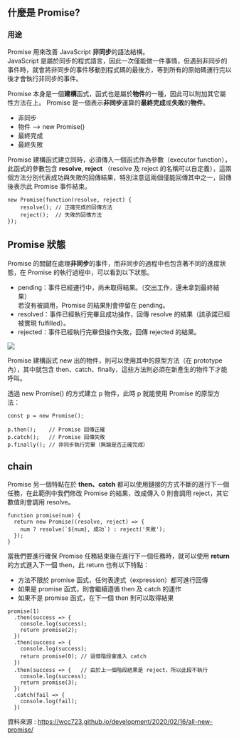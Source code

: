 ## 什麼是 Promise?

### 用途

Promise 用來改善 JavaScript **非同步**的語法結構。  
JavaScript 是屬於同步的程式語言，因此一次僅能做一件事情，但遇到非同步的事件時，就會將非同步的事件移動到程式碼的最後方，等到所有的原始碼運行完以後才會執行非同步的事件。

Promise 本身是一個**建構**函式，函式也是屬於**物件**的一種，因此可以附加其它屬性方法在上。
Promise 是一個表示**非同步**運算的**最終完成**或**失敗**的**物件**。

- 非同步
- 物件 --> new Promise()
- 最終完成
- 最終失敗

Promise 建構函式建立同時，必須傳入一個函式作為參數（executor function），此函式的參數包含 **resolve**, **reject** （resolve 及 reject 的名稱可以自定義），這兩個方法分別代表成功與失敗的回傳結果，特別注意這兩個僅能回傳其中之一，回傳後表示此 Promise 事件結束。

```javascript=
new Promise(function(resolve, reject) {
	resolve(); // 正確完成的回傳方法
	reject();  // 失敗的回傳方法
});
```

## Promise 狀態

Promise 的關鍵在處理**非同步**的事件，而非同步的過程中也包含著不同的進度狀態，在 Promise 的執行過程中，可以看到以下狀態。

- pending：事件已經運行中，尚未取得結果。（交出工作，還未拿到最終結果）  
  若沒有被調用，Promise 的結果則會停留在 pending。
- resolved：事件已經執行完畢且成功操作，回傳 resolve 的結果（該承諾已經被實現 fulfilled）。
- rejected：事件已經執行完畢但操作失敗，回傳 rejected 的結果。

![](https://firebasestorage.googleapis.com/v0/b/casper-de5d5.appspot.com/o/images%2Fblog%2F202002%2Fimg-promise-pending.png?alt=media&token=f5a5607b-4436-44e6-ab1f-0d8dd4bf59b3)

Promise 建構函式 new 出的物件，則可以使用其中的原型方法（在 prototype 內），其中就包含 then、catch、finally，這些方法則必須在新產生的物件下才能呼叫。

透過 new Promise() 的方式建立 p 物件，此時 p 就能使用 Promise 的原型方法：

```javascript=
const p = new Promise();

p.then();    // Promise 回傳正確
p.catch();   // Promise 回傳失敗
p.finally(); // 非同步執行完畢（無論是否正確完成）
```

## chain

Promise 另一個特點在於 **then、catch** 都可以使用鏈接的方式不斷的進行下一個任務，在此範例中我們修改 Promise 的結果，改成傳入 0 則會調用 reject，其它數值則會調用 resolve。

```javascript=
function promise(num) {
  return new Promise((resolve, reject) => {
    num ? resolve(`${num}, 成功`) : reject('失敗');
  });
}
```

當我們要進行確保 Promise 任務結束後在進行下一個任務時，就可以使用 **return** 的方式進入下一個 then，此 return 也有以下特點：

- 方法不限於 promise 函式，任何表達式（expression）都可進行回傳
- 如果是 promise 函式，則會繼續遵循 then 及 catch 的運作
- 如果不是 promise 函式，在下一個 then 則可以取得結果

```javascript=
promise(1)
  .then(success => {
    console.log(success);
    return promise(2);
  })
  .then(success => {
    console.log(success);
    return promise(0); // 這個階段會進入 catch
  })
  .then(success => {   // 由於上一個階段結果是 reject，所以此段不執行
    console.log(success);
    return promise(3);
  })
  .catch(fail => {
    console.log(fail);
  })
```

資料來源 : https://wcc723.github.io/development/2020/02/16/all-new-promise/
